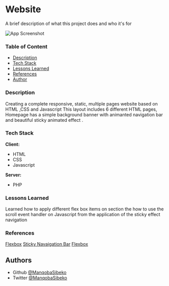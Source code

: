 
# Website

A brief description of what this project does and who it's for



![App Screenshot](https://images.pexels.com/photos/1081685/pexels-photo-1081685.jpeg?auto=compress&cs=tinysrgb&dpr=3&h=200&w=220)


### Table of Content
 - [Description](#escription)
 - [Tech Stack](#tech-stack)
 - [Lessons Learned](#Lessons-Learned)
 - [References](#References)
 - [Author](#Authors)

  
### Description

Creating a complete responsive, static, multiple pages website  based on HTML ,CSS and Javascript
This layout includes 6 different HTML pages, Homepage has a simple background banner with animanted navigation bar and beautiful sticky animated effect .  

### Tech Stack

**Client:** 
- HTML 
- CSS
- Javascript

**Server:** 
- PHP
  
###  Lessons Learned

Learned how to apply different flex box items on section
the how to use the scroll event handler on Javascript from the application of the sticky effect navigation   

### References

[Flexbox](https://www.youtube.com/watch?v=JJSoEo8JSnc)
[Sticky Navaigation Bar](https://www.youtube.com/watch?v=6HFpw5fcaD8&t=76s)
[Flexbox](https://linktodocumentation)
  
  
## Authors

- Github [@ManqobaSibeko](https://wwwhttps:/github.com/ManqobaSibeko)
- Twitter [@ManqobaSibeko](https://twitter.com/ManqobaSibekoQh)

  


  